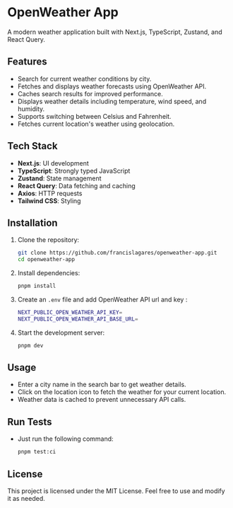 # OpenWeather App

A modern weather application built with Next.js, TypeScript, Zustand, and React
Query.

## Features

- Search for current weather conditions by city.
- Fetches and displays weather forecasts using OpenWeather API.
- Caches search results for improved performance.
- Displays weather details including temperature, wind speed, and humidity.
- Supports switching between Celsius and Fahrenheit.
- Fetches current location's weather using geolocation.

## Tech Stack

- **Next.js**: UI development
- **TypeScript**: Strongly typed JavaScript
- **Zustand**: State management
- **React Query**: Data fetching and caching
- **Axios**: HTTP requests
- **Tailwind CSS**: Styling

## Installation

1. Clone the repository:
   ```sh
   git clone https://github.com/francislagares/openweather-app.git
   cd openweather-app
   ```
2. Install dependencies:
   ```sh
   pnpm install
   ```
3. Create an `.env` file and add OpenWeather API url and key :
   ```sh
   NEXT_PUBLIC_OPEN_WEATHER_API_KEY=
   NEXT_PUBLIC_OPEN_WEATHER_API_BASE_URL=
   ```
4. Start the development server:
   ```sh
   pnpm dev
   ```

## Usage

- Enter a city name in the search bar to get weather details.
- Click on the location icon to fetch the weather for your current location.
- Weather data is cached to prevent unnecessary API calls.

## Run Tests

- Just run the following command:
  ```sh
  pnpm test:ci
  ```

## License

This project is licensed under the MIT License. Feel free to use and modify it
as needed.
